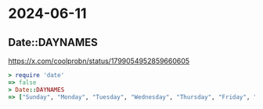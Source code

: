 # 2024-06-11
## Date::DAYNAMES
https://x.com/coolprobn/status/1799054952859660605

```rb
> require 'date'
=> false
> Date::DAYNAMES
=> ["Sunday", "Monday", "Tuesday", "Wednesday", "Thursday", "Friday", "Saturday"]
```


